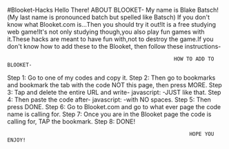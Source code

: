 #Blooket-Hacks
Hello There!
ABOUT BLOOKET-
My name is Blake Batsch!(My last name is pronounced batch but spelled like Batsch)
If you don't know what Blooket.com is...Then you should try it out!It is a free studying web game!It's not only studying though,you also play fun games
with it.These hacks are meant to have fun with,not to destroy the game.If you don't know how to add these to the Blooket, then follow these instructions-


                                                          HOW TO ADD TO BLOOKET-
Step 1: Go to one of my codes and copy it.
Step 2: Then go to bookmarks and bookmark the tab with the code NOT this page, then press MORE.
Step 3: Tap and delete the entire URL and write-    javascript:   -JUST like that.
Step 4: Then paste the code after-  javascript:  -with NO spaces.
Step 5: Then press DONE.
Step 6: Go to Blooket.com and go to what ever page the code name is calling for.
Step 7: Once you are in the Blooket page the code is calling for, TAP the bookmark.
Step 8: DONE!


                                                               HOPE YOU ENJOY!
